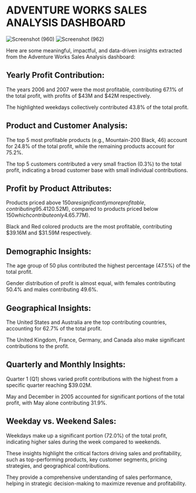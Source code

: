 # ADVENTURE WORKS SALES ANALYSIS DASHBOARD
![Screenshot (960)](https://github.com/user-attachments/assets/5a179405-c136-4b73-a2d6-18905c784f4d)
![Screenshot (962)](https://github.com/user-attachments/assets/2aeed442-d557-4f84-869e-b3e65e74698d)

Here are some meaningful, impactful, and data-driven insights extracted from the Adventure Works Sales Analysis dashboard:

## Yearly Profit Contribution:

The years 2006 and 2007 were the most profitable, contributing 67.1% of the total profit, with profits of $43M and $42M respectively.

The highlighted weekdays collectively contributed 43.8% of the total profit.

## Product and Customer Analysis:

The top 5 most profitable products (e.g., Mountain-200 Black, 46) account for 24.8% of the total profit, while the remaining products account for 75.2%.

The top 5 customers contributed a very small fraction (0.3%) to the total profit, indicating a broad customer base with small individual contributions.

## Profit by Product Attributes:

Products priced above $150 are significantly more profitable, contributing 95.4% of the total profit ($120.52M), compared to products priced below $150 which contribute only 4.6% ($5.77M).

Black and Red colored products are the most profitable, contributing $39.16M and $31.59M respectively.

## Demographic Insights:

The age group of 50 plus contributed the highest percentage (47.5%) of the total profit.

Gender distribution of profit is almost equal, with females contributing 50.4% and males contributing 49.6%.

## Geographical Insights:

The United States and Australia are the top contributing countries, accounting for 62.7% of the total profit.

The United Kingdom, France, Germany, and Canada also make significant contributions to the profit.

## Quarterly and Monthly Insights:

Quarter 1 (Q1) shows varied profit contributions with the highest from a specific quarter reaching $39.02M.

May and December in 2005 accounted for significant portions of the total profit, with May alone contributing 31.9%.

## Weekday vs. Weekend Sales:

Weekdays make up a significant portion (72.0%) of the total profit, indicating higher sales during the week compared to weekends.

These insights highlight the critical factors driving sales and profitability, such as top-performing products, key customer segments, pricing strategies, and geographical contributions. 

They provide a comprehensive understanding of sales performance, helping in strategic decision-making to maximize revenue and profitability.
